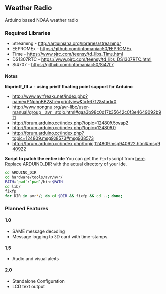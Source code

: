 ## Weather Radio

Arduino based NOAA weather radio

### Required Libraries ###
- Streaming - http://arduiniana.org/libraries/streaming/
- EEPROMEx - https://github.com/infomaniac50/EEPROMEx
- Time - https://www.pjrc.com/teensy/td_libs_Time.html
- DS1307RTC - https://www.pjrc.com/teensy/td_libs_DS1307RTC.html
- Si4707 - https://github.com/infomaniac50/Si4707

#### Notes ####
  **libprintf_flt.a - using printf floating point support for Arduino**
  * http://www.avrfreaks.net/index.php?name=PNphpBB2&file=printview&t=56712&start=0
  * http://www.nongnu.org/avr-libc/user-manual/group__avr__stdio.html#gaa3b98c0d17b35642c0f3e4649092b9f1
  * http://forum.arduino.cc/index.php?topic=124809.5;wap2
  * http://forum.arduino.cc/index.php?topic=124809.0
  * http://forum.arduino.cc/index.php?topic=124809.msg938573#msg938573
  * http://forum.arduino.cc/index.php/topic,124809.msg940922.html#msg940922

**Script to patch the entire ide**
You can get the `fixfp` script from [here](http://forum.arduino.cc/index.php/topic,124809.msg940922.html#msg940922).  
Replace ARDUINO_DIR with the actual directory of your ide.
```bash
cd ARDUINO_DIR
cd hardware/tools/avr/avr/
PATH=`pwd`:`pwd`/bin:$PATH
cd lib/
fixfp
for DIR in avr*/; do cd $DIR && fixfp && cd ..; done;
```

### Planned Features

#### 1.0
- SAME message decoding
- Message logging to SD card with time-stamps.

#### 1.5
- Audio and visual alerts

#### 2.0
- Standalone Configuration
- LCD text output
